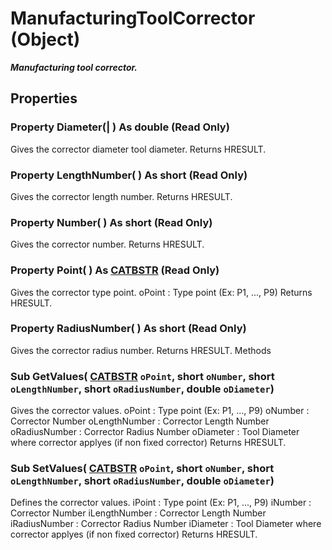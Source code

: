 # ManufacturingToolCorrector (Object)

**_Manufacturing tool corrector._**

## Properties

### Property **Diameter**(| ) As double (Read Only)

   Gives the corrector diameter tool diameter.
Returns HRESULT.

### Property **LengthNumber**( ) As short (Read Only)

   Gives the corrector length number.
Returns HRESULT.

### Property **Number**( ) As short (Read Only)

   Gives the corrector number.
Returns HRESULT.

### Property **Point**( ) As [CATBSTR](../System/typedef_CATBSTR_8129.md) (Read Only)

   Gives the corrector type point.
oPoint : Type point (Ex: P1, ..., P9)
Returns HRESULT.

### Property **RadiusNumber**( ) As short (Read Only)

   Gives the corrector radius number.
Returns HRESULT.
Methods

### Sub **GetValues**( [CATBSTR](../System/typedef_CATBSTR_8129.md)  `oPoint`,  short  `oNumber`,  short  `oLengthNumber`,  short  `oRadiusNumber`,  double  `oDiameter`)

   Gives the corrector values.
oPoint : Type point (Ex: P1, ..., P9)
oNumber : Corrector Number
oLengthNumber : Corrector Length Number
oRadiusNumber : Corrector Radius Number
oDiameter : Tool Diameter where corrector applyes (if non fixed corrector)
Returns HRESULT.

### Sub **SetValues**( [CATBSTR](../System/typedef_CATBSTR_8129.md)  `oPoint`,  short  `oNumber`,  short  `oLengthNumber`,  short  `oRadiusNumber`,  double  `oDiameter`)

   Defines the corrector values.
iPoint : Type point (Ex: P1, ..., P9)
iNumber : Corrector Number
iLengthNumber : Corrector Length Number
iRadiusNumber : Corrector Radius Number
iDiameter : Tool Diameter where corrector applyes (if non fixed corrector)
Returns HRESULT.